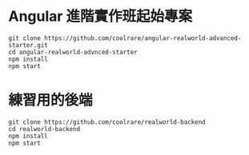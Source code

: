 # Angular 進階實作班起始專案

```shell
git clone https://github.com/coolrare/angular-realworld-advanced-starter.git
cd angular-realworld-advnced-starter
npm install
npm start
```

# 練習用的後端

```shell
git clone https://github.com/coolrare/realworld-backend
cd realworld-backend
npm install
npm start
```